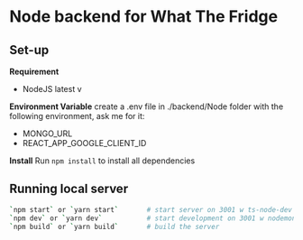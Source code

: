# Node backend for What The Fridge

## Set-up

**Requirement**

- NodeJS latest v

**Environment Variable**
create a .env file in ./backend/Node folder with the following environment, ask me for it:

- MONGO_URL
- REACT_APP_GOOGLE_CLIENT_ID

**Install**
Run `npm install` to install all dependencies

## Running local server

```sh
`npm start` or `yarn start`       # start server on 3001 w ts-node-dev
`npm dev` or `yarn dev`           # start development on 3001 w nodemon
`npm build` or `yarn build`       # build the server
```
